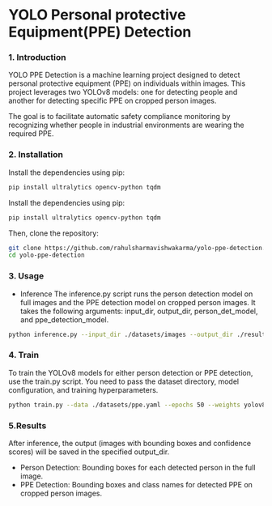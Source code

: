# YOLO Personal protective Equipment(PPE) Detection


### 1. Introduction

YOLO PPE Detection is a machine learning project designed to detect personal protective equipment (PPE) on individuals within images. This project leverages two YOLOv8 models: one for detecting people and another for detecting specific PPE on cropped person images.

The goal is to facilitate automatic safety compliance monitoring by recognizing whether people in industrial environments are wearing the required PPE.

### 2. Installation

Install the dependencies using pip:

```bash
pip install ultralytics opencv-python tqdm
```
Install the dependencies using pip:

```bash
pip install ultralytics opencv-python tqdm
```
Then, clone the repository:

```bash
git clone https://github.com/rahulsharmavishwakarma/yolo-ppe-detection.git
cd yolo-ppe-detection
```
### 3. Usage
- Inference
The inference.py script runs the person detection model on full images and the PPE detection model on cropped person images. It takes the following arguments: input_dir, output_dir, person_det_model, and ppe_detection_model.

```bash
python inference.py --input_dir ./datasets/images --output_dir ./results --person_det_model ./models/person_model.pt --ppe_detection_model ./models/ppe_model.pt
```
### 4. Train
To train the YOLOv8 models for either person detection or PPE detection, use the train.py script. You need to pass the dataset directory, model configuration, and training hyperparameters.

```bash
python train.py --data ./datasets/ppe.yaml --epochs 50 --weights yolov8m.pt
```
### 5.Results
After inference, the output (images with bounding boxes and confidence scores) will be saved in the specified output_dir.

- Person Detection: Bounding boxes for each detected person in the full image.
- PPE Detection: Bounding boxes and class names for detected PPE on cropped person images.
